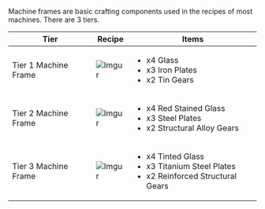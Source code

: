 Machine frames are basic crafting components used in the recipes of most machines. There are 3 tiers.

Tier | Recipe | Items
-----|--------|------
Tier 1 Machine Frame | ![Imgur](https://cdn.discordapp.com/attachments/739536694398812230/1066364788550156338/tier_1_machine_frame.png) | <ul><li>x4 Glass</li><li>x3 Iron Plates</li><li>x2 Tin Gears</li></ul>
Tier 2 Machine Frame | ![Imgur](https://cdn.discordapp.com/attachments/739536694398812230/1066364788810199100/tier_2_machine_frame.png) | <ul><li>x4 Red Stained Glass</li><li>x3 Steel Plates</li><li>x2 Structural Alloy Gears</li></ul>
Tier 3 Machine Frame | ![Imgur](https://cdn.discordapp.com/attachments/739536694398812230/1066364789103804416/tier_3_machine_frame.png) | <ul><li>x4 Tinted Glass</li><li>x3 Titanium Steel Plates</li><li>x2 Reinforced Structural Gears</li></ul>